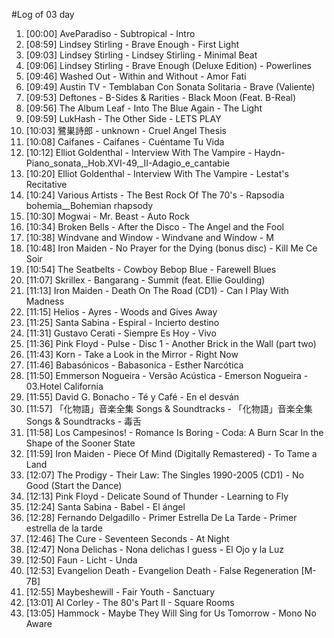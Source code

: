 #Log of 03 day

1. [00:00] AveParadiso - Subtropical - Intro
1. [08:59] Lindsey Stirling - Brave Enough - First Light
1. [09:03] Lindsey Stirling - Lindsey Stirling - Minimal Beat
1. [09:06] Lindsey Stirling - Brave Enough (Deluxe Edition) - Powerlines
1. [09:46] Washed Out - Within and Without - Amor Fati
1. [09:49] Austin TV - Temblaban Con Sonata Solitaria - Brave (Valiente)
1. [09:53] Deftones - B-Sides & Rarities - Black Moon (Feat. B-Real)
1. [09:56] The Album Leaf - Into The Blue Again - The Light
1. [09:59] LukHash - The Other Side - LETS PLAY
1. [10:03] 鷺巣詩郎 - unknown - Cruel Angel Thesis
1. [10:08] Caifanes - Caifanes - Cuéntame Tu Vida
1. [10:12] Elliot Goldenthal - Interview With The Vampire - Haydn-Piano_sonata,_Hob.XVI-49,_II-Adagio_e_cantabie
1. [10:20] Elliot Goldenthal - Interview With The Vampire - Lestat's Recitative
1. [10:24] Various Artists - The Best Rock Of The 70's - Rapsodia bohemia__Bohemian rhapsody
1. [10:30] Mogwai - Mr. Beast - Auto Rock
1. [10:34] Broken Bells - After the Disco - The Angel and the Fool
1. [10:38] Windvane and Window - Windvane and Window - M
1. [10:48] Iron Maiden - No Prayer for the Dying (bonus disc) - Kill Me Ce Soir
1. [10:54] The Seatbelts - Cowboy Bebop Blue - Farewell Blues
1. [11:07] Skrillex - Bangarang - Summit (feat. Ellie Goulding)
1. [11:13] Iron Maiden - Death On The Road (CD1) - Can I Play With Madness
1. [11:15] Helios - Ayres - Woods and Gives Away
1. [11:25] Santa Sabina - Espiral - Incierto destino
1. [11:31] Gustavo Cerati - Siempre Es Hoy - Vivo
1. [11:36] Pink Floyd - Pulse - Disc 1 - Another Brick in the Wall (part two)
1. [11:43] Korn - Take a Look in the Mirror - Right Now
1. [11:46] Babasónicos - Babasonica - Esther Narcótica
1. [11:50] Emmerson Nogueira - Versão Acústica - Emerson Nogueira - 03.Hotel California
1. [11:55] David G. Bonacho - Té y Café - En el desván
1. [11:57] 「化物語」音楽全集 Songs & Soundtracks - 「化物語」音楽全集 Songs & Soundtracks - 毒舌
1. [11:58] Los Campesinos! - Romance Is Boring - Coda: A Burn Scar In the Shape of the Sooner State
1. [11:59] Iron Maiden - Piece Of Mind (Digitally Remastered) - To Tame a Land
1. [12:07] The Prodigy - Their Law: The Singles 1990-2005 (CD1) - No Good (Start the Dance)
1. [12:13] Pink Floyd - Delicate Sound of Thunder - Learning to Fly
1. [12:24] Santa Sabina - Babel - El ángel
1. [12:28] Fernando Delgadillo - Primer Estrella De La Tarde - Primer estrella de la tarde
1. [12:46] The Cure - Seventeen Seconds - At Night
1. [12:47] Nona Delichas - Nona delichas I guess - El Ojo y la Luz
1. [12:50] Faun - Licht - Unda
1. [12:53] Evangelion Death - Evangelion Death - False Regeneration [M-7B]
1. [12:55] Maybeshewill - Fair Youth - Sanctuary
1. [13:01] Al Corley - The 80's Part II - Square Rooms
1. [13:05] Hammock - Maybe They Will Sing for Us Tomorrow - Mono No Aware

